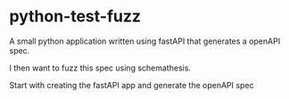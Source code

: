 # python-test-fuzz

A small python application written using fastAPI that generates a openAPI spec.

I then want to fuzz this spec using schemathesis.

Start with creating the fastAPI app and generate the openAPI spec
